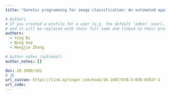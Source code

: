 ```yaml
---
title: "Genetic programming for image classification: An automated approach to feature learning"

# Authors
# If you created a profile for a user (e.g. the default `admin` user), write the username (folder name) here
# and it will be replaced with their full name and linked to their profile.
authors:
  - Ying Bi
  - Bing Xue
  - Mengjie Zhang

# Author notes (optional)
author_notes: []

doi: 10.1000/182
# 或
url_custom: https://link.springer.com/book/10.1007/978-3-030-65927-1
url_code: 
---
```

